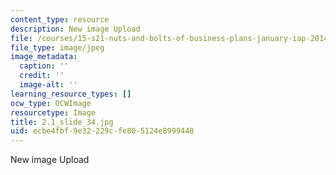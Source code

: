```yaml
---
content_type: resource
description: New image Upload
file: /courses/15-s21-nuts-and-bolts-of-business-plans-january-iap-2014/ecbe4fbf9e32229cfe805124e8999448_2.1_slide_34.jpg
file_type: image/jpeg
image_metadata:
  caption: ''
  credit: ''
  image-alt: ''
learning_resource_types: []
ocw_type: OCWImage
resourcetype: Image
title: 2.1_slide_34.jpg
uid: ecbe4fbf-9e32-229c-fe80-5124e8999448
---
```

New image Upload

